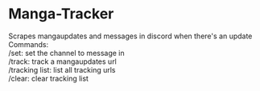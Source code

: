 # Manga-Tracker
Scrapes mangaupdates and messages in discord when there's an update  
Commands:  
/set: set the channel to message in  
/track: track a mangaupdates url  
/tracking list: list all tracking urls  
/clear: clear tracking list
